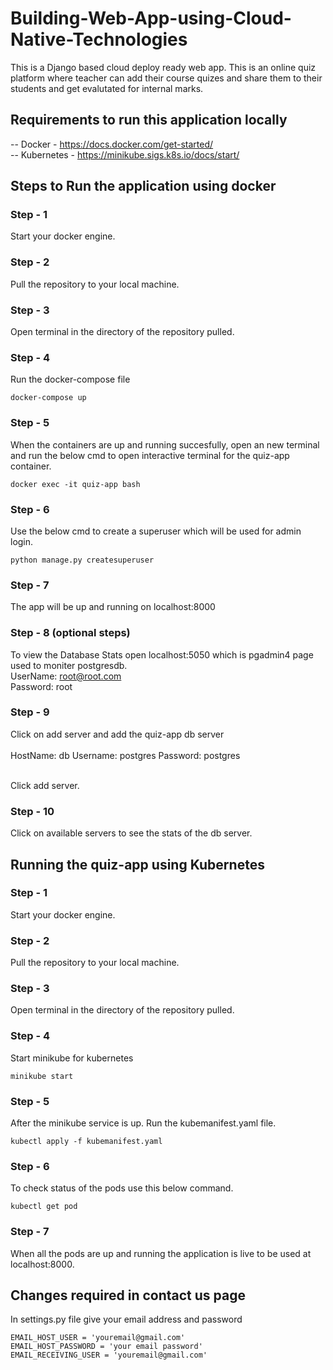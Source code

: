 # Building-Web-App-using-Cloud-Native-Technologies
This is a Django based cloud deploy ready web app. This is an online quiz platform where teacher can add their course quizes and share them to their students and get evalutated for internal marks.

## Requirements to run this application locally
-- Docker - https://docs.docker.com/get-started/ <br>
-- Kubernetes - https://minikube.sigs.k8s.io/docs/start/

## Steps to Run the application using docker

### Step - 1

Start your docker engine.

### Step - 2

Pull the repository to your local machine. 

### Step - 3

Open terminal in the directory of the repository pulled.

### Step - 4

Run the docker-compose file
```
docker-compose up
```

### Step - 5
When the containers are up and running succesfully, open an new terminal and run the below cmd to open interactive terminal for the quiz-app container.

```
docker exec -it quiz-app bash
```

### Step - 6 
Use the below cmd to create a superuser which will be used for admin login.
```
python manage.py createsuperuser
```

### Step - 7
The app will be up and running on localhost:8000

### Step - 8 (optional steps)
To view the Database Stats open localhost:5050 which is pgadmin4 page used to moniter postgresdb. <br>
UserName: root@root.com<br>
Password: root

### Step - 9 
Click on add server and add the quiz-app db server 
<br><br> 
HostName: db
Username: postgres
Password: postgres <br> <br>

Click add server.

### Step - 10 
Click on available servers to see the stats of the db server.

## Running the quiz-app using Kubernetes

### Step - 1

Start your docker engine.

### Step - 2

Pull the repository to your local machine. 

### Step - 3

Open terminal in the directory of the repository pulled.

### Step - 4
Start minikube for kubernetes
```
minikube start
```

### Step - 5
After the minikube service is up. Run the kubemanifest.yaml file.
```
kubectl apply -f kubemanifest.yaml
```

### Step - 6
To check status of the pods use this below command.
```
kubectl get pod
```

### Step - 7
When all the pods are up and running the application is live to be used at localhost:8000.


## Changes required in contact us page
In settings.py file give your email address and password
```
EMAIL_HOST_USER = 'youremail@gmail.com'
EMAIL_HOST_PASSWORD = 'your email password'
EMAIL_RECEIVING_USER = 'youremail@gmail.com'
```
